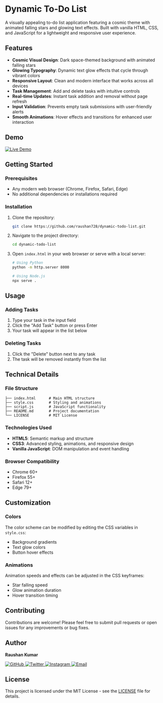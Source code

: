 # Dynamic To-Do List

A visually appealing to-do list application featuring a cosmic theme with animated falling stars and glowing text effects. Built with vanilla HTML, CSS, and JavaScript for a lightweight and responsive user experience.

## Features

- **Cosmic Visual Design**: Dark space-themed background with animated falling stars
- **Glowing Typography**: Dynamic text glow effects that cycle through vibrant colors
- **Responsive Layout**: Clean and modern interface that works across all devices
- **Task Management**: Add and delete tasks with intuitive controls
- **Real-time Updates**: Instant task addition and removal without page refresh
- **Input Validation**: Prevents empty task submissions with user-friendly alerts
- **Smooth Animations**: Hover effects and transitions for enhanced user interaction

## Demo
[![Live Demo](https://img.shields.io/badge/Live%20Demo-Click%20Here-blue?style=for-the-badge&logo=web&logoColor=white)](https://raushan728.github.io/dynamic-todo-list)

## Getting Started

### Prerequisites
- Any modern web browser (Chrome, Firefox, Safari, Edge)
- No additional dependencies or installations required

### Installation
1. Clone the repository:
   ```bash
   git clone https://github.com/raushan728/dynamic-todo-list.git
   ```
2. Navigate to the project directory:
   ```bash
   cd dynamic-todo-list
   ```
3. Open `index.html` in your web browser or serve with a local server:
   ```bash
   # Using Python
   python -m http.server 8000
   
   # Using Node.js
   npx serve .
   ```

## Usage

### Adding Tasks
1. Type your task in the input field
2. Click the "Add Task" button or press Enter
3. Your task will appear in the list below

### Deleting Tasks
1. Click the "Delete" button next to any task
2. The task will be removed instantly from the list

## Technical Details

### File Structure
```
├── index.html      # Main HTML structure
├── style.css       # Styling and animations
├── script.js       # JavaScript functionality
├── README.md       # Project documentation
└── LICENSE         # MIT License
```

### Technologies Used
- **HTML5**: Semantic markup and structure
- **CSS3**: Advanced styling, animations, and responsive design
- **Vanilla JavaScript**: DOM manipulation and event handling

### Browser Compatibility
- Chrome 60+
- Firefox 55+
- Safari 12+
- Edge 79+

## Customization

### Colors
The color scheme can be modified by editing the CSS variables in `style.css`:
- Background gradients
- Text glow colors
- Button hover effects

### Animations
Animation speeds and effects can be adjusted in the CSS keyframes:
- Star falling speed
- Glow animation duration
- Hover transition timing

## Contributing

Contributions are welcome! Please feel free to submit pull requests or open issues for any improvements or bug fixes.

## Author

**Raushan Kumar**

<p align="left">
  <a href="https://github.com/raushan728" target="_blank">
    <img src="https://img.shields.io/badge/GitHub-100000?style=for-the-badge&logo=github&logoColor=white" alt="GitHub"/>
  </a>
  <a href="https://twitter.com/Raushan_090" target="_blank">
    <img src="https://img.shields.io/badge/Twitter-1DA1F2?style=for-the-badge&logo=twitter&logoColor=white" alt="Twitter"/>
  </a>
  <a href="https://www.instagram.com/raushan_singh_29" target="_blank">
    <img src="https://img.shields.io/badge/Instagram-E4405F?style=for-the-badge&logo=instagram&logoColor=white" alt="Instagram"/>
  </a>
  <a href="mailto:raushansinghrajpoot687@gmail.com">
    <img src="https://img.shields.io/badge/Email-D14836?style=for-the-badge&logo=gmail&logoColor=white" alt="Email"/>
  </a>
</p>

## License

This project is licensed under the MIT License - see the [LICENSE](LICENSE) file for details.
